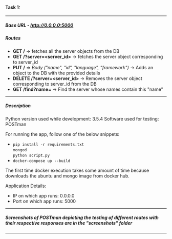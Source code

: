 #### Task 1:

---------

##### Base URL - http://0.0.0.0:5000

##### Routes
- **GET /** -> fetches all the server objects from the DB
- **GET /?server=<server_id>** -> fetches the server object corresponding to server_id
- **PUT /** => *Body ("name", "id", "language", "framework")* -> Adds an object to the DB with the provided details
- **DELETE /?server=<server_id>** -> Removes the server object corresponding to server_id from the DB
- **GET /find?name=<name>** -> Find the server whose names contain this "name"

---------

##### Description

Python version used while development: 3.5.4
Software used for testing: POSTman

For running the app, follow one of the below snippets:
 - ```pip install -r requirements.txt```<br>
    ```mongod```<br>
    ```python script.py```
 -  ```docker-compose up --build```
 
The first time docker execution takes some amount of time because downloads the ubuntu and mongo image from docker hub.

Application Details: <br>
 - IP on which app runs: 0.0.0.0
 - Port on which app runs: 5000

------

##### Screenshots of POSTman depicting the testing of different routes with their respective responses are in the "screenshots" folder

-------